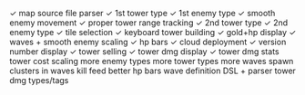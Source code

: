 ✓ map source file parser
✓ 1st tower type
✓ 1st enemy type
✓ smooth enemy movement
✓ proper tower range tracking
✓ 2nd tower type
✓ 2nd enemy type
✓ tile selection
✓ keyboard tower building
✓ gold+hp display
✓ waves + smooth enemy scaling
✓ hp bars
✓ cloud deployment
✓ version number display
✓ tower selling
✓ tower dmg display
✓ tower dmg stats
tower cost scaling
more enemy types
more tower types
more waves
spawn clusters in waves
kill feed
better hp bars
wave definition DSL + parser
tower dmg types/tags